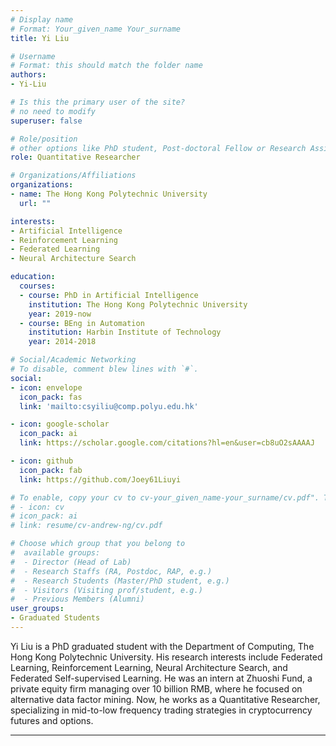 ```yaml
---
# Display name
# Format: Your_given_name Your_surname 
title: Yi Liu

# Username
# Format: this should match the folder name
authors:
- Yi-Liu

# Is this the primary user of the site?
# no need to modify 
superuser: false

# Role/position
# other options like PhD student, Post-doctoral Fellow or Research Assistant, e.g..
role: Quantitative Researcher

# Organizations/Affiliations
organizations:
- name: The Hong Kong Polytechnic University
  url: ""

interests:
- Artificial Intelligence
- Reinforcement Learning
- Federated Learning
- Neural Architecture Search

education:
  courses:
  - course: PhD in Artificial Intelligence
    institution: The Hong Kong Polytechnic University
    year: 2019-now
  - course: BEng in Automation
    institution: Harbin Institute of Technology
    year: 2014-2018

# Social/Academic Networking
# To disable, comment blew lines with `#`.
social:
- icon: envelope
  icon_pack: fas
  link: 'mailto:csyiliu@comp.polyu.edu.hk'

- icon: google-scholar
  icon_pack: ai
  link: https://scholar.google.com/citations?hl=en&user=cb8uO2sAAAAJ

- icon: github
  icon_pack: fab
  link: https://github.com/Joey61Liuyi

# To enable, copy your cv to cv-your_given_name-your_surname/cv.pdf". To disable, comment blew lines with `#`.
# - icon: cv
# icon_pack: ai
# link: resume/cv-andrew-ng/cv.pdf

# Choose which group that you belong to
#  available groups:
#  - Director (Head of Lab)
#  - Research Staffs (RA, Postdoc, RAP, e.g.)
#  - Research Students (Master/PhD student, e.g.)
#  - Visitors (Visiting prof/student, e.g.)
#  - Previous Members (Alumni)
user_groups:
- Graduated Students
---
```


Yi Liu is a PhD graduated student with the Department of Computing, The Hong Kong Polytechnic University. His research interests include Federated Learning, Reinforcement Learning, Neural Architecture Search, and Federated Self-supervised Learning. He was an intern at Zhuoshi Fund, a private equity firm managing over 10 billion RMB, where he focused on alternative data factor mining. Now, he works as a Quantitative Researcher, specializing in mid-to-low frequency trading strategies in cryptocurrency futures and options.

---

